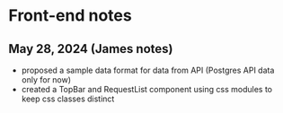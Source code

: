 # Front-end notes

## May 28, 2024 (James notes)
- proposed a sample data format for data from API (Postgres API data only for now)
- created a TopBar and RequestList component using css modules to keep css classes distinct

